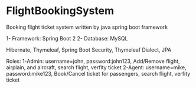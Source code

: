 # FlightBookingSystem
Booking flight ticket system written by java spring boot framework

1- Framework: Spring Boot 2
2- Database: MySQL

Hibernate, Thymeleaf, Spring Boot Security, Thymeleaf Dialect, JPA

Roles:
1-Admin: username=john, password:john123, Add/Remove flight, airplain, and aircraft, search flight, verfity ticket
2-Agent: username=mike, password:mike123, Book/Cancel ticket for passengers, search flight, verfity ticket


